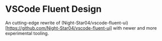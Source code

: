 # VSCode Fluent Design
An cutting-edge rewrite of (Night-Star04/vscode-fluent-ui)[https://github.com/Night-Star04/vscode-fluent-ui] with newer and more experimental tooling.